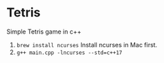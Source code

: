 # Tetris

Simple Tetris game in c++

1. `brew install ncurses` Install ncurses in Mac first.
2. `g++ main.cpp -lncurses --std=c++17`
